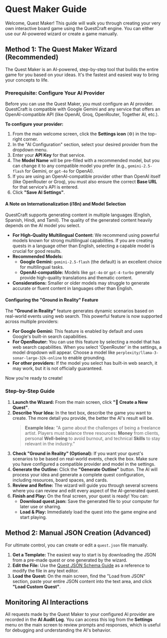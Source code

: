 # Quest Maker Guide

Welcome, Quest Maker! This guide will walk you through creating your very own interactive board game using the QuestCraft engine. You can either use our AI-powered wizard or create a game manually.

## Method 1: The Quest Maker Wizard (Recommended)

The Quest Maker is an AI-powered, step-by-step tool that builds the entire game for you based on your ideas. It's the fastest and easiest way to bring your concepts to life.

### Prerequisite: Configure Your AI Provider
Before you can use the Quest Maker, you must configure an AI provider. QuestCraft is compatible with Google Gemini and any service that offers an OpenAI-compatible API (like OpenAI, Groq, OpenRouter, Together AI, etc.).

**To configure your provider:**

1.  From the main welcome screen, click the **Settings icon** (⚙️) in the top-right corner.
2.  In the "AI Configuration" section, select your desired provider from the dropdown menu.
3.  Enter your **API Key** for that service.
4.  The **Model Name** will be pre-filled with a recommended model, but you can change it to any compatible model you prefer (e.g., `gemini-2.5-flash` for Gemini, or `gpt-4o` for OpenAI).
5.  If you are using an OpenAI-compatible provider other than OpenAI itself (like OpenRouter or Groq), you must also ensure the correct **Base URL** for that service's API is entered.
6.  Click **"Save AI Settings"**.

#### A Note on Internationalization (i18n) and Model Selection
QuestCraft supports generating content in multiple languages (English, Spanish, Hindi, and Tamil). The quality of the generated content heavily depends on the AI model you select.

- **For High-Quality Multilingual Content:** We recommend using powerful models known for strong multilingual capabilities. If you are creating quests in a language other than English, selecting a capable model is crucial for good results.
- **Recommended Models:**
  - **Google Gemini:** `gemini-2.5-flash` (the default) is an excellent choice for multilingual tasks.
  - **OpenAI-compatible:** Models like `gpt-4o` or `gpt-4-turbo` generally provide high-quality translations and thematic content.
- **Considerations:** Smaller or older models may struggle to generate accurate or fluent content in languages other than English.

#### Configuring the "Ground in Reality" Feature

The **"Ground in Reality"** feature generates dynamic scenarios based on real-world events using web search. This powerful feature is now supported across multiple providers:

*   **For Google Gemini:** This feature is enabled by default and uses Google's built-in search capabilities.
*   **For OpenRouter:** You can use this feature by selecting a model that has web search capabilities. When you select 'OpenRouter' in the settings, a model dropdown will appear. Choose a model like `perplexity/llama-3-sonar-large-32k-online` to enable grounding.
*   **For other providers:** If the model you select has built-in web search, it may work, but it is not officially guaranteed.

Now you're ready to create!

### Step-by-Step Guide
1.  **Launch the Wizard:** From the main screen, click **"🚀 Create a New Quest"**.
2.  **Describe Your Idea:** In the text box, describe the game you want to create. The more detail you provide, the better the AI's result will be.
    > **Example Idea:**
    > "A game about the challenges of being a freelance artist. Players must balance three resources: **Money** from clients, personal **Well-being** to avoid burnout, and technical **Skills** to stay relevant in the industry."
3.  **Check "Ground in Reality" (Optional):** If you want your quest's scenarios to be based on real-world events, check the box. Make sure you have configured a compatible provider and model in the settings.
4.  **Generate the Outline:** Click the **"Generate Outline"** button. The AI will process your idea and generate a complete quest configuration, including resources, board spaces, and cards.
5.  **Review and Refine:** The wizard will guide you through several screens where you can review and edit every aspect of the AI-generated quest.
6.  **Finish and Play:** On the final screen, your quest is ready! You can:
    -   **Download quest.json:** Save the generated file to your computer for later use or sharing.
    -   **Load & Play:** Immediately load the quest into the game engine and start playing.

## Method 2: Manual JSON Creation (Advanced)

For ultimate control, you can create or edit a `quest.json` file manually.
1.  **Get a Template:** The easiest way to start is by downloading the JSON from a pre-made quest or one generated by the wizard.
2.  **Edit the File:** Use the [Quest JSON Schema Guide](./quest-schema) as a reference to modify the file in any text editor.
3.  **Load the Quest:** On the main screen, find the "Load from JSON" section, paste your entire JSON content into the text area, and click **"Load Custom Quest"**.
    
## Monitoring AI Interactions

All requests made by the Quest Maker to your configured AI provider are recorded in the **AI Audit Log**. You can access this log from the **Settings** menu on the main screen to review prompts and responses, which is useful for debugging and understanding the AI's behavior.